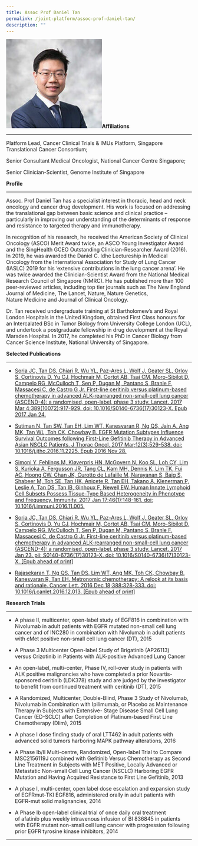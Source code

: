 ```yaml
---
title: Assoc Prof Daniel Tan
permalink: /joint-platform/assoc-prof-daniel-tan/
description: ""
---
```

![Assoc Prof Daniel Tan](/images/assoc%20prof%20daniel%20tan.png)**Affiliations** 

* * *

Platform Lead, Cancer Clinical Trials & IMUs Platform, Singapore Translational Cancer Consortium; 

Senior Consultant Medical Oncologist, National Cancer Centre Singapore; 

Senior Clinician-Scientist, Genome Institute of Singapore 

**Profile** 

* * *

Assoc. Prof Daniel Tan has a specialist interest in thoracic, head and neck oncology and cancer drug development. His work is focused on addressing the translational gap between basic science and clinical practice – particularly in improving our understanding of the determinants of response and resistance to targeted therapy and immunotherapy. 

In recognition of his research, he received the American Society of Clinical Oncology (ASCO) Merit Award twice, an ASCO Young Investigator Award and the SingHealth GCEO Outstanding Clinician-Researcher Award (2016). In 2019, he was awarded the Daniel C. Idhe Lectureship in Medical Oncology from the International Association for Study of Lung Cancer (IASLC) 2019 for his ‘extensive contributions in the lung cancer arena’. He was twice awarded the Clinician-Scientist Award from the National Medical Research Council of Singapore (NMRC). He has published more than 100 peer-reviewed articles, including top tier journals such as The New England Journal of Medicine, The Lancet, Nature, Nature Genetics, Nature Medicine and Journal of Clinical Oncology. 

Dr. Tan received undergraduate training at St Bartholomew’s and Royal London Hospitals in the United Kingdom, obtained First Class honours for an Intercalated BSc in Tumor Biology from University College London (UCL), and undertook a postgraduate fellowship in drug development at the Royal Marsden Hospital. In 2017, he completed his PhD in Cancer Biology from Cancer Science Institute, National University of Singapore. 

**Selected Publications** 

* * *

*   [Soria JC, Tan DS, Chiari R, Wu YL, Paz-Ares L, Wolf J, Geater SL, Orlov S, Cortinovis D, Yu CJ, Hochmair M, Cortot AB, Tsai CM, Moro-Sibilot D, Campelo RG, McCulloch T, Sen P, Dugan M, Pantano S, Branle F, Massacesi C, de Castro G Jr. First-line ceritinib versus platinum-based chemotherapy in advanced ALK-rearranged non-small-cell lung cancer (ASCEND-4): a randomised, open-label, phase 3 study. Lancet. 2017 Mar 4;389(10072):917-929. doi: 10.1016/S0140-6736(17)30123-X. Epub 2017 Jan 24.](https://www.thelancet.com/journals/lancet/article/PIIS0140-6736(17)30123-X/fulltext)  

*   [Sutiman N, Tan SW, Tan EH, Lim WT, Kanesvaran R, Ng QS, Jain A, Ang MK, Tan WL, Toh CK, Chowbay B. EGFR Mutation Subtypes Influence Survival Outcomes following First-Line Gefitinib Therapy in Advanced Asian NSCLC Patients. J Thorac Oncol. 2017 Mar;12(3):529-538. doi: 10.1016/j.jtho.2016.11.2225. Epub 2016 Nov 28.](https://pubmed.ncbi.nlm.nih.gov/27908825/)  

*   [Simoni Y, Fehlings M, Kløverpris HN, McGovern N, Koo SL, Loh CY, Lim S, Kurioka A, Fergusson JR, Tang CL, Kam MH, Dennis K, Lim TK, Fui AC, Hoong CW, Chan JK, Curotto de Lafaille M, Narayanan S, Baig S, Shabeer M, Toh SE, Tan HK, Anicete R, Tan EH, Takano A, Klenerman P, Leslie A, Tan DS, Tan IB, Ginhoux F, Newell EW. Human Innate Lymphoid Cell Subsets Possess Tissue-Type Based Heterogeneity in Phenotype and Frequency. Immunity. 2017 Jan 17;46(1):148-161. doi: 10.1016/j.immuni.2016.11.005.](https://pubmed.ncbi.nlm.nih.gov/27986455/)  

*   [Soria JC, Tan DS, Chiari R, Wu YL, Paz-Ares L, Wolf J, Geater SL, Orlov S, Cortinovis D, Yu CJ, Hochmair M, Cortot AB, Tsai CM, Moro-Sibilot D, Campelo RG, McCulloch T, Sen P, Dugan M, Pantano S, Branle F, Massacesi C, de Castro G Jr. First-line ceritinib versus platinum-based chemotherapy in advanced ALK-rearranged non-small-cell lung cancer (ASCEND-4): a randomised, open-label, phase 3 study. Lancet. 2017 Jan 23. pii: S0140-6736(17)30123-X. doi: 10.1016/S0140-6736(17)30123-X. \[Epub ahead of print\]](https://www.thelancet.com/journals/lancet/article/PIIS0140-6736(17)30123-X/fulltext)  

*   [Rajasekaran T, Ng QS, Tan DS, Lim WT, Ang MK, Toh CK, Chowbay B, Kanesvaran R, Tan EH. Metronomic chemotherapy: A relook at its basis and rationale. Cancer Lett. 2016 Dec 18;388:328-333. doi: 10.1016/j.canlet.2016.12.013. \[Epub ahead of print\]](https://pubmed.ncbi.nlm.nih.gov/28003122/) 

**Research Trials** 

* * *

*   A phase II, multicenter, open-label study of EGF816 in combination with Nivolumab in adult patients with EGFR mutated non-small cell lung cancer and of INC280 in combination with Nivolumab in adult patients with cMet positive non-small cell lung cancer (DT), 2015  

*   A Phase 3 Multicenter Open-label Study of Brigatinib (AP26113) versus Crizotinib in Patients with ALK-positive Advanced Lung Cancer  

*   An open-label, multi-center, Phase IV, roll-over study in patients with ALK positive malignancies who have completed a prior Novartis-sponsored ceritinib (LDK378) study and are judged by the investigator to benefit from continued treatment with ceritinib (DT), 2015  

*   A Randomized, Multicenter, Double-Blind, Phase 3 Study of Nivolumab, Nivolumab in Combination with Ipilimumab, or Placebo as Maintenance Therapy in Subjects with Extensive- Stage Disease Small Cell Lung Cancer (ED-SCLC) after Completion of Platinum-based First Line Chemotherapy (Dlim), 2015  

*   A phase I dose finding study of oral LTT462 in adult patients with advanced solid tumors harboring MAPK pathway alterations, 2016  

*   A Phase Ib/II Multi-centre, Randomized, Open-label Trial to Compare MSC2156119J combined with Gefitinib Versus Chemotherapy as Second Line Treatment in Subjects with MET Positive, Locally Advanced or Metastatic Non-small Cell Lung Cancer (NSCLC) Harboring EGFR Mutation and Having Acquired Resistance to First Line Gefitinib, 2013  

*   A phase I, multi-center, open label dose escalation and expansion study of EGFRmut\-TKI EGF816, administered orally in adult patients with EGFR-mut solid malignancies, 2014  

*   A Phase Ib open-label clinical trial of once daily oral treatment of afatinib plus weekly intravenous infusion of BI 836845 in patients with EGFR mutant non-small cell lung cancer with progression following prior EGFR tyrosine kinase inhibitors, 2014 

* * *